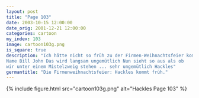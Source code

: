 ```yaml
---
layout: post
title: "Page 103"
date: 2003-10-15 12:00:00
date_orig: 2001-12-21 12:00:00
categories: cartoon
my_index: 103
image: cartoon103g.png
is_square: true
description: "Ich hätte nicht so früh zu der Firmen-Weihnachtsfeier kommen sollen Von meinem Team ist noch keiner da Hey Hackles altes Haus Schön dich wieder zu sehen Oh oh wer ist der Typ Ist schon zu lange her seit wir blah blah blah blah blah blah Wie war nochmal sein
Name Bill John Das wird langsam ungemütlich Nun sieht so aus als ob 
wir unter einem Mistelzweig stehen ... sehr ungemütlich Hackles"
germantitle: "Die Firmenweihnachtsfeier: Hackles kommt früh."
---
```


{% include figure.html src="cartoon103g.png" alt="Hackles Page 103"  %}
